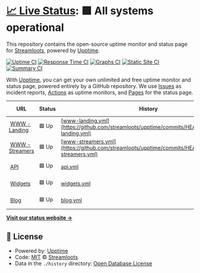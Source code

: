# [📈 Live Status](https://streamloots.github.io/upptime): <!--live status--> **🟩 All systems operational**

This repository contains the open-source uptime monitor and status page for [Streamloots](https://www.streamloots.com), powered by [Upptime](https://github.com/upptime/upptime).

[![Uptime CI](https://github.com/streamloots/upptime/workflows/Uptime%20CI/badge.svg)](https://github.com/streamloots/upptime/actions?query=workflow%3A%22Uptime+CI%22)
[![Response Time CI](https://github.com/streamloots/upptime/workflows/Response%20Time%20CI/badge.svg)](https://github.com/streamloots/upptime/actions?query=workflow%3A%22Response+Time+CI%22)
[![Graphs CI](https://github.com/streamloots/upptime/workflows/Graphs%20CI/badge.svg)](https://github.com/streamloots/upptime/actions?query=workflow%3A%22Graphs+CI%22)
[![Static Site CI](https://github.com/streamloots/upptime/workflows/Static%20Site%20CI/badge.svg)](https://github.com/streamloots/upptime/actions?query=workflow%3A%22Static+Site+CI%22)
[![Summary CI](https://github.com/streamloots/upptime/workflows/Summary%20CI/badge.svg)](https://github.com/streamloots/upptime/actions?query=workflow%3A%22Summary+CI%22)

With [Upptime](https://upptime.js.org), you can get your own unlimited and free uptime monitor and status page, powered entirely by a GitHub repository. We use [Issues](https://github.com/streamloots/upptime/issues) as incident reports, [Actions](https://github.com/streamloots/upptime/actions) as uptime monitors, and [Pages](https://streamloots.github.io/upptime) for the status page.

<!--start: status pages-->
<!-- This summary is generated by Upptime (https://github.com/upptime/upptime) -->
<!-- Do not edit this manually, your changes will be overwritten -->
<!-- prettier-ignore -->
| URL | Status | History | Response Time | Uptime |
| --- | ------ | ------- | ------------- | ------ |
| <img alt="" src="https://icons.duckduckgo.com/ip3/www.streamloots.com.ico" height="13"> [WWW - Landing](https://www.streamloots.com) | 🟩 Up | [www-landing.yml](https://github.com/streamloots/upptime/commits/HEAD/history/www-landing.yml) | <details><summary><img alt="Response time graph" src="./graphs/www-landing/response-time-week.png" height="20"> 1403ms</summary><br><a href="https://streamloots.github.io/upptime/history/www-landing"><img alt="Response time 1402" src="https://img.shields.io/endpoint?url=https%3A%2F%2Fraw.githubusercontent.com%2Fstreamloots%2Fupptime%2FHEAD%2Fapi%2Fwww-landing%2Fresponse-time.json"></a><br><a href="https://streamloots.github.io/upptime/history/www-landing"><img alt="24-hour response time 1744" src="https://img.shields.io/endpoint?url=https%3A%2F%2Fraw.githubusercontent.com%2Fstreamloots%2Fupptime%2FHEAD%2Fapi%2Fwww-landing%2Fresponse-time-day.json"></a><br><a href="https://streamloots.github.io/upptime/history/www-landing"><img alt="7-day response time 1403" src="https://img.shields.io/endpoint?url=https%3A%2F%2Fraw.githubusercontent.com%2Fstreamloots%2Fupptime%2FHEAD%2Fapi%2Fwww-landing%2Fresponse-time-week.json"></a><br><a href="https://streamloots.github.io/upptime/history/www-landing"><img alt="30-day response time 1304" src="https://img.shields.io/endpoint?url=https%3A%2F%2Fraw.githubusercontent.com%2Fstreamloots%2Fupptime%2FHEAD%2Fapi%2Fwww-landing%2Fresponse-time-month.json"></a><br><a href="https://streamloots.github.io/upptime/history/www-landing"><img alt="1-year response time 1262" src="https://img.shields.io/endpoint?url=https%3A%2F%2Fraw.githubusercontent.com%2Fstreamloots%2Fupptime%2FHEAD%2Fapi%2Fwww-landing%2Fresponse-time-year.json"></a></details> | <details><summary><a href="https://streamloots.github.io/upptime/history/www-landing">100.00%</a></summary><a href="https://streamloots.github.io/upptime/history/www-landing"><img alt="All-time uptime 99.99%" src="https://img.shields.io/endpoint?url=https%3A%2F%2Fraw.githubusercontent.com%2Fstreamloots%2Fupptime%2FHEAD%2Fapi%2Fwww-landing%2Fuptime.json"></a><br><a href="https://streamloots.github.io/upptime/history/www-landing"><img alt="24-hour uptime 100.00%" src="https://img.shields.io/endpoint?url=https%3A%2F%2Fraw.githubusercontent.com%2Fstreamloots%2Fupptime%2FHEAD%2Fapi%2Fwww-landing%2Fuptime-day.json"></a><br><a href="https://streamloots.github.io/upptime/history/www-landing"><img alt="7-day uptime 100.00%" src="https://img.shields.io/endpoint?url=https%3A%2F%2Fraw.githubusercontent.com%2Fstreamloots%2Fupptime%2FHEAD%2Fapi%2Fwww-landing%2Fuptime-week.json"></a><br><a href="https://streamloots.github.io/upptime/history/www-landing"><img alt="30-day uptime 100.00%" src="https://img.shields.io/endpoint?url=https%3A%2F%2Fraw.githubusercontent.com%2Fstreamloots%2Fupptime%2FHEAD%2Fapi%2Fwww-landing%2Fuptime-month.json"></a><br><a href="https://streamloots.github.io/upptime/history/www-landing"><img alt="1-year uptime 100.00%" src="https://img.shields.io/endpoint?url=https%3A%2F%2Fraw.githubusercontent.com%2Fstreamloots%2Fupptime%2FHEAD%2Fapi%2Fwww-landing%2Fuptime-year.json"></a></details>
| <img alt="" src="https://icons.duckduckgo.com/ip3/www.streamloots.com.ico" height="13"> [WWW - Streamers](https://www.streamloots.com/streamers) | 🟩 Up | [www-streamers.yml](https://github.com/streamloots/upptime/commits/HEAD/history/www-streamers.yml) | <details><summary><img alt="Response time graph" src="./graphs/www-streamers/response-time-week.png" height="20"> 323ms</summary><br><a href="https://streamloots.github.io/upptime/history/www-streamers"><img alt="Response time 274" src="https://img.shields.io/endpoint?url=https%3A%2F%2Fraw.githubusercontent.com%2Fstreamloots%2Fupptime%2FHEAD%2Fapi%2Fwww-streamers%2Fresponse-time.json"></a><br><a href="https://streamloots.github.io/upptime/history/www-streamers"><img alt="24-hour response time 523" src="https://img.shields.io/endpoint?url=https%3A%2F%2Fraw.githubusercontent.com%2Fstreamloots%2Fupptime%2FHEAD%2Fapi%2Fwww-streamers%2Fresponse-time-day.json"></a><br><a href="https://streamloots.github.io/upptime/history/www-streamers"><img alt="7-day response time 323" src="https://img.shields.io/endpoint?url=https%3A%2F%2Fraw.githubusercontent.com%2Fstreamloots%2Fupptime%2FHEAD%2Fapi%2Fwww-streamers%2Fresponse-time-week.json"></a><br><a href="https://streamloots.github.io/upptime/history/www-streamers"><img alt="30-day response time 284" src="https://img.shields.io/endpoint?url=https%3A%2F%2Fraw.githubusercontent.com%2Fstreamloots%2Fupptime%2FHEAD%2Fapi%2Fwww-streamers%2Fresponse-time-month.json"></a><br><a href="https://streamloots.github.io/upptime/history/www-streamers"><img alt="1-year response time 265" src="https://img.shields.io/endpoint?url=https%3A%2F%2Fraw.githubusercontent.com%2Fstreamloots%2Fupptime%2FHEAD%2Fapi%2Fwww-streamers%2Fresponse-time-year.json"></a></details> | <details><summary><a href="https://streamloots.github.io/upptime/history/www-streamers">100.00%</a></summary><a href="https://streamloots.github.io/upptime/history/www-streamers"><img alt="All-time uptime 100.00%" src="https://img.shields.io/endpoint?url=https%3A%2F%2Fraw.githubusercontent.com%2Fstreamloots%2Fupptime%2FHEAD%2Fapi%2Fwww-streamers%2Fuptime.json"></a><br><a href="https://streamloots.github.io/upptime/history/www-streamers"><img alt="24-hour uptime 100.00%" src="https://img.shields.io/endpoint?url=https%3A%2F%2Fraw.githubusercontent.com%2Fstreamloots%2Fupptime%2FHEAD%2Fapi%2Fwww-streamers%2Fuptime-day.json"></a><br><a href="https://streamloots.github.io/upptime/history/www-streamers"><img alt="7-day uptime 100.00%" src="https://img.shields.io/endpoint?url=https%3A%2F%2Fraw.githubusercontent.com%2Fstreamloots%2Fupptime%2FHEAD%2Fapi%2Fwww-streamers%2Fuptime-week.json"></a><br><a href="https://streamloots.github.io/upptime/history/www-streamers"><img alt="30-day uptime 100.00%" src="https://img.shields.io/endpoint?url=https%3A%2F%2Fraw.githubusercontent.com%2Fstreamloots%2Fupptime%2FHEAD%2Fapi%2Fwww-streamers%2Fuptime-month.json"></a><br><a href="https://streamloots.github.io/upptime/history/www-streamers"><img alt="1-year uptime 100.00%" src="https://img.shields.io/endpoint?url=https%3A%2F%2Fraw.githubusercontent.com%2Fstreamloots%2Fupptime%2FHEAD%2Fapi%2Fwww-streamers%2Fuptime-year.json"></a></details>
| <img alt="" src="https://icons.duckduckgo.com/ip3/api.streamloots.com.ico" height="13"> [API](https://api.streamloots.com/heartbeat) | 🟩 Up | [api.yml](https://github.com/streamloots/upptime/commits/HEAD/history/api.yml) | <details><summary><img alt="Response time graph" src="./graphs/api/response-time-week.png" height="20"> 242ms</summary><br><a href="https://streamloots.github.io/upptime/history/api"><img alt="Response time 236" src="https://img.shields.io/endpoint?url=https%3A%2F%2Fraw.githubusercontent.com%2Fstreamloots%2Fupptime%2FHEAD%2Fapi%2Fapi%2Fresponse-time.json"></a><br><a href="https://streamloots.github.io/upptime/history/api"><img alt="24-hour response time 368" src="https://img.shields.io/endpoint?url=https%3A%2F%2Fraw.githubusercontent.com%2Fstreamloots%2Fupptime%2FHEAD%2Fapi%2Fapi%2Fresponse-time-day.json"></a><br><a href="https://streamloots.github.io/upptime/history/api"><img alt="7-day response time 242" src="https://img.shields.io/endpoint?url=https%3A%2F%2Fraw.githubusercontent.com%2Fstreamloots%2Fupptime%2FHEAD%2Fapi%2Fapi%2Fresponse-time-week.json"></a><br><a href="https://streamloots.github.io/upptime/history/api"><img alt="30-day response time 222" src="https://img.shields.io/endpoint?url=https%3A%2F%2Fraw.githubusercontent.com%2Fstreamloots%2Fupptime%2FHEAD%2Fapi%2Fapi%2Fresponse-time-month.json"></a><br><a href="https://streamloots.github.io/upptime/history/api"><img alt="1-year response time 229" src="https://img.shields.io/endpoint?url=https%3A%2F%2Fraw.githubusercontent.com%2Fstreamloots%2Fupptime%2FHEAD%2Fapi%2Fapi%2Fresponse-time-year.json"></a></details> | <details><summary><a href="https://streamloots.github.io/upptime/history/api">100.00%</a></summary><a href="https://streamloots.github.io/upptime/history/api"><img alt="All-time uptime 100.00%" src="https://img.shields.io/endpoint?url=https%3A%2F%2Fraw.githubusercontent.com%2Fstreamloots%2Fupptime%2FHEAD%2Fapi%2Fapi%2Fuptime.json"></a><br><a href="https://streamloots.github.io/upptime/history/api"><img alt="24-hour uptime 100.00%" src="https://img.shields.io/endpoint?url=https%3A%2F%2Fraw.githubusercontent.com%2Fstreamloots%2Fupptime%2FHEAD%2Fapi%2Fapi%2Fuptime-day.json"></a><br><a href="https://streamloots.github.io/upptime/history/api"><img alt="7-day uptime 100.00%" src="https://img.shields.io/endpoint?url=https%3A%2F%2Fraw.githubusercontent.com%2Fstreamloots%2Fupptime%2FHEAD%2Fapi%2Fapi%2Fuptime-week.json"></a><br><a href="https://streamloots.github.io/upptime/history/api"><img alt="30-day uptime 100.00%" src="https://img.shields.io/endpoint?url=https%3A%2F%2Fraw.githubusercontent.com%2Fstreamloots%2Fupptime%2FHEAD%2Fapi%2Fapi%2Fuptime-month.json"></a><br><a href="https://streamloots.github.io/upptime/history/api"><img alt="1-year uptime 100.00%" src="https://img.shields.io/endpoint?url=https%3A%2F%2Fraw.githubusercontent.com%2Fstreamloots%2Fupptime%2FHEAD%2Fapi%2Fapi%2Fuptime-year.json"></a></details>
| <img alt="" src="https://icons.duckduckgo.com/ip3/widgets.streamloots.com.ico" height="13"> [Widgets](https://widgets.streamloots.com/heartbeat) | 🟩 Up | [widgets.yml](https://github.com/streamloots/upptime/commits/HEAD/history/widgets.yml) | <details><summary><img alt="Response time graph" src="./graphs/widgets/response-time-week.png" height="20"> 259ms</summary><br><a href="https://streamloots.github.io/upptime/history/widgets"><img alt="Response time 221" src="https://img.shields.io/endpoint?url=https%3A%2F%2Fraw.githubusercontent.com%2Fstreamloots%2Fupptime%2FHEAD%2Fapi%2Fwidgets%2Fresponse-time.json"></a><br><a href="https://streamloots.github.io/upptime/history/widgets"><img alt="24-hour response time 396" src="https://img.shields.io/endpoint?url=https%3A%2F%2Fraw.githubusercontent.com%2Fstreamloots%2Fupptime%2FHEAD%2Fapi%2Fwidgets%2Fresponse-time-day.json"></a><br><a href="https://streamloots.github.io/upptime/history/widgets"><img alt="7-day response time 259" src="https://img.shields.io/endpoint?url=https%3A%2F%2Fraw.githubusercontent.com%2Fstreamloots%2Fupptime%2FHEAD%2Fapi%2Fwidgets%2Fresponse-time-week.json"></a><br><a href="https://streamloots.github.io/upptime/history/widgets"><img alt="30-day response time 206" src="https://img.shields.io/endpoint?url=https%3A%2F%2Fraw.githubusercontent.com%2Fstreamloots%2Fupptime%2FHEAD%2Fapi%2Fwidgets%2Fresponse-time-month.json"></a><br><a href="https://streamloots.github.io/upptime/history/widgets"><img alt="1-year response time 222" src="https://img.shields.io/endpoint?url=https%3A%2F%2Fraw.githubusercontent.com%2Fstreamloots%2Fupptime%2FHEAD%2Fapi%2Fwidgets%2Fresponse-time-year.json"></a></details> | <details><summary><a href="https://streamloots.github.io/upptime/history/widgets">100.00%</a></summary><a href="https://streamloots.github.io/upptime/history/widgets"><img alt="All-time uptime 100.00%" src="https://img.shields.io/endpoint?url=https%3A%2F%2Fraw.githubusercontent.com%2Fstreamloots%2Fupptime%2FHEAD%2Fapi%2Fwidgets%2Fuptime.json"></a><br><a href="https://streamloots.github.io/upptime/history/widgets"><img alt="24-hour uptime 100.00%" src="https://img.shields.io/endpoint?url=https%3A%2F%2Fraw.githubusercontent.com%2Fstreamloots%2Fupptime%2FHEAD%2Fapi%2Fwidgets%2Fuptime-day.json"></a><br><a href="https://streamloots.github.io/upptime/history/widgets"><img alt="7-day uptime 100.00%" src="https://img.shields.io/endpoint?url=https%3A%2F%2Fraw.githubusercontent.com%2Fstreamloots%2Fupptime%2FHEAD%2Fapi%2Fwidgets%2Fuptime-week.json"></a><br><a href="https://streamloots.github.io/upptime/history/widgets"><img alt="30-day uptime 100.00%" src="https://img.shields.io/endpoint?url=https%3A%2F%2Fraw.githubusercontent.com%2Fstreamloots%2Fupptime%2FHEAD%2Fapi%2Fwidgets%2Fuptime-month.json"></a><br><a href="https://streamloots.github.io/upptime/history/widgets"><img alt="1-year uptime 100.00%" src="https://img.shields.io/endpoint?url=https%3A%2F%2Fraw.githubusercontent.com%2Fstreamloots%2Fupptime%2FHEAD%2Fapi%2Fwidgets%2Fuptime-year.json"></a></details>
| <img alt="" src="https://icons.duckduckgo.com/ip3/blog.streamloots.com.ico" height="13"> [Blog](https://blog.streamloots.com) | 🟩 Up | [blog.yml](https://github.com/streamloots/upptime/commits/HEAD/history/blog.yml) | <details><summary><img alt="Response time graph" src="./graphs/blog/response-time-week.png" height="20"> 1654ms</summary><br><a href="https://streamloots.github.io/upptime/history/blog"><img alt="Response time 1423" src="https://img.shields.io/endpoint?url=https%3A%2F%2Fraw.githubusercontent.com%2Fstreamloots%2Fupptime%2FHEAD%2Fapi%2Fblog%2Fresponse-time.json"></a><br><a href="https://streamloots.github.io/upptime/history/blog"><img alt="24-hour response time 1850" src="https://img.shields.io/endpoint?url=https%3A%2F%2Fraw.githubusercontent.com%2Fstreamloots%2Fupptime%2FHEAD%2Fapi%2Fblog%2Fresponse-time-day.json"></a><br><a href="https://streamloots.github.io/upptime/history/blog"><img alt="7-day response time 1654" src="https://img.shields.io/endpoint?url=https%3A%2F%2Fraw.githubusercontent.com%2Fstreamloots%2Fupptime%2FHEAD%2Fapi%2Fblog%2Fresponse-time-week.json"></a><br><a href="https://streamloots.github.io/upptime/history/blog"><img alt="30-day response time 1494" src="https://img.shields.io/endpoint?url=https%3A%2F%2Fraw.githubusercontent.com%2Fstreamloots%2Fupptime%2FHEAD%2Fapi%2Fblog%2Fresponse-time-month.json"></a><br><a href="https://streamloots.github.io/upptime/history/blog"><img alt="1-year response time 1482" src="https://img.shields.io/endpoint?url=https%3A%2F%2Fraw.githubusercontent.com%2Fstreamloots%2Fupptime%2FHEAD%2Fapi%2Fblog%2Fresponse-time-year.json"></a></details> | <details><summary><a href="https://streamloots.github.io/upptime/history/blog">100.00%</a></summary><a href="https://streamloots.github.io/upptime/history/blog"><img alt="All-time uptime 99.99%" src="https://img.shields.io/endpoint?url=https%3A%2F%2Fraw.githubusercontent.com%2Fstreamloots%2Fupptime%2FHEAD%2Fapi%2Fblog%2Fuptime.json"></a><br><a href="https://streamloots.github.io/upptime/history/blog"><img alt="24-hour uptime 100.00%" src="https://img.shields.io/endpoint?url=https%3A%2F%2Fraw.githubusercontent.com%2Fstreamloots%2Fupptime%2FHEAD%2Fapi%2Fblog%2Fuptime-day.json"></a><br><a href="https://streamloots.github.io/upptime/history/blog"><img alt="7-day uptime 100.00%" src="https://img.shields.io/endpoint?url=https%3A%2F%2Fraw.githubusercontent.com%2Fstreamloots%2Fupptime%2FHEAD%2Fapi%2Fblog%2Fuptime-week.json"></a><br><a href="https://streamloots.github.io/upptime/history/blog"><img alt="30-day uptime 100.00%" src="https://img.shields.io/endpoint?url=https%3A%2F%2Fraw.githubusercontent.com%2Fstreamloots%2Fupptime%2FHEAD%2Fapi%2Fblog%2Fuptime-month.json"></a><br><a href="https://streamloots.github.io/upptime/history/blog"><img alt="1-year uptime 100.00%" src="https://img.shields.io/endpoint?url=https%3A%2F%2Fraw.githubusercontent.com%2Fstreamloots%2Fupptime%2FHEAD%2Fapi%2Fblog%2Fuptime-year.json"></a></details>

<!--end: status pages-->

[**Visit our status website →**](https://streamloots.github.io/upptime)

## 📄 License

- Powered by: [Upptime](https://github.com/upptime/upptime)
- Code: [MIT](./LICENSE) © [Streamloots](https://www.streamloots.com)
- Data in the `./history` directory: [Open Database License](https://opendatacommons.org/licenses/odbl/1-0/)
